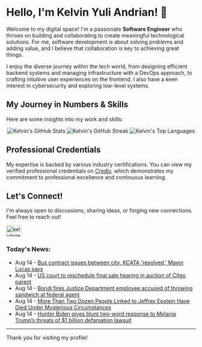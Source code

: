 # Hello, I'm Kelvin Yuli Andrian! 👋

Welcome to my digital space! I'm a passionate **Software Engineer** who thrives on building and collaborating to create meaningful technological solutions. For me, software development is about solving problems and adding value, and I believe that collaboration is key to achieving great things.

I enjoy the diverse journey within the tech world, from designing efficient backend systems and managing infrastructure with a DevOps approach, to crafting intuitive user experiences on the frontend. I also have a keen interest in cybersecurity and exploring low-level systems.

## My Journey in Numbers & Skills

Here are some insights into my work and skills:

<p align="center">
  <img src="https://github-readme-stats.vercel.app/api?username=kelvinzer0&show_icons=true&theme=radical" alt="Kelvin's GitHub Stats" />
  <img src="https://github-readme-streak-stats.herokuapp.com/?user=kelvinzer0&theme=radical" alt="Kelvin's GitHub Streak" />
  <img src="https://github-readme-stats.vercel.app/api/top-langs/?username=kelvinzer0&layout=compact&theme=radical" alt="Kelvin's Top Languages" />
</p>

## Professional Credentials

My expertise is backed by various industry certifications. You can view my verified professional credentials on [Credly](https://www.credly.com/users/kelvin-yuli-andrian/badges), which demonstrates my commitment to professional excellence and continuous learning.

## Let's Connect!

I'm always open to discussions, sharing ideas, or forging new connections. Feel free to reach out!

<p align="left">
    <a href="https://linkedin.com/in/kelvinzero" target="blank"><img align="center" src="https://cdn.jsdelivr.net/npm/simple-icons@3.0.1/icons/linkedin.svg" alt="kelvinzero" height="30" width="40" /></a>
</p>

### Today's News:

<!-- feed start -->
- Aug 14 - [Bus contract issues between city, KCATA 'resolved,' Mayor Lucas says](https://www.yahoo.com/news/videos/bus-contract-issues-between-city-175406568.html)
- Aug 14 - [US court to reschedule final sale hearing in auction of Citgo parent](https://finance.yahoo.com/news/us-court-reschedule-final-sale-173058845.html)
- Aug 14 - [Bondi fires Justice Department employee accused of throwing sandwich at federal agent](https://www.yahoo.com/news/articles/justice-department-fires-man-accused-162718745.html)
- Aug 14 - [More Than Two Dozen People Linked to Jeffrey Epstein Have Died Under Mysterious Circumstances](https://www.yahoo.com/news/articles/more-two-dozen-people-linked-153149553.html)
- Aug 14 - [Hunter Biden gives blunt two-word response to Melania Trump’s threats of $1 billion defamation lawsuit](https://www.yahoo.com/news/articles/melania-trump-threatens-hunter-biden-101348958.html)
<!-- feed end -->

---

Thank you for visiting my profile!